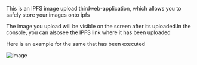 This is an IPFS image upload thirdweb-application, which allows you to safely store your images onto ipfs

The image you upload will be visible on the screen after its uploaded.In the console, you can alsosee the IPFS link where it has been uploaded



Here is an example for the same that has been executed

![image](https://github.com/AakritiMeh/cluster_protocol_ipfsImageUpload/assets/118741534/6d5f66b0-4114-49c4-ab79-6cad1d536af0)
